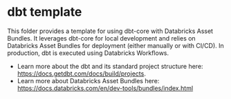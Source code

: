 # dbt template

This folder provides a template for using dbt-core with Databricks Asset Bundles.
It leverages dbt-core for local development and relies on Databricks Asset Bundles
for deployment (either manually or with CI/CD). In production,
dbt is executed using Databricks Workflows.

* Learn more about the dbt and its standard project structure here: https://docs.getdbt.com/docs/build/projects.
* Learn more about Databricks Asset Bundles here: https://docs.databricks.com/en/dev-tools/bundles/index.html
